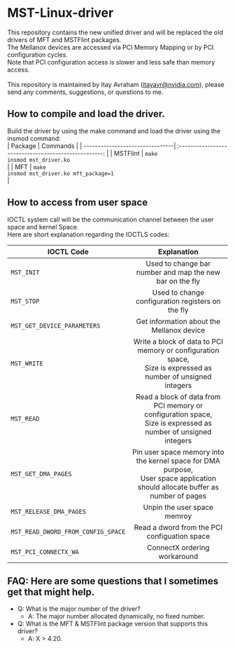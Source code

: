 # MST-Linux-driver
This repository contains the new unified driver and will be replaced the old drivers of MFT and MSTFlint packages.<br/>
The Mellanox devices are accessed via PCI Memory Mapping or by PCI configuration cycles.<br/>
Note that PCI configuration access is slower and less safe than memory access.<br/>
<br/>
This repository is maintained by Itay Avraham (itayavr@nvidia.com), please send any comments, suggestions, or questions to me.

## How to compile and load the driver.
Build the driver by using the make command and load the driver using the insmod command:<br/>
| Package                         | Commands                                              |
| --------------------------------| :---------------------------------------------------: |
| MSTFlint                        | `make`<br/> `insmod mst_driver.ko`<br/>               |
| MFT                             | `make`<br/> `insmod mst_driver.ko mft_package=1`<br/> |

## How to access from user space<br/>
IOCTL system call will be the communication channel between the user space and kernel Space.<br/>
Here are short explanation regarding the IOCTLS codes:<br/>


| IOCTL Code                         | Explanation                                            |
| ---------------------------------- | :-----------------------------------------------------:|
| `MST_INIT`                         | Used to change bar number and map the new bar on the fly |
| `MST_STOP`                         | Used to change configuration registers on the fly        |
| `MST_GET_DEVICE_PARAMETERS`        | Get information about the Mellanox device                |
| `MST_WRITE`                        | Write a block of data to PCI memory or configuration space,<br/> Size is expressed as number of unsigned integers  |
| `MST_READ`                         | Read a block of data from PCI memory or configuration space,<br/> Size is expressed as number of unsigned integers |
| `MST_GET_DMA_PAGES`                | Pin user space memory into the kernel space for DMA purpose,<br/> User space application should allocate buffer as number of pages |
| `MST_RELEASE_DMA_PAGES`            | Unpin the user space memroy                              |
| `MST_READ_DWORD_FROM_CONFIG_SPACE` | Read a dword from the PCI configuation space             |
| `MST_PCI_CONNECTX_WA`              | ConnectX ordering workaround                             |


## FAQ: Here are some questions that I sometimes get that might help.
- Q: What is the major number of the driver?<br/>
  - A: The major number allocated dynamically, no fixed number.<br/>
- Q: What is the MFT & MSTFlint package version that supports this driver?
  - A:  X > 4.20.
